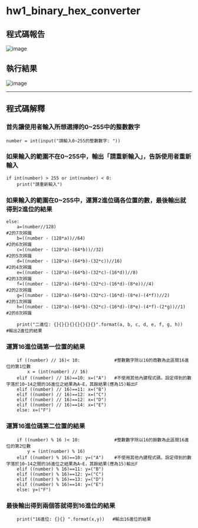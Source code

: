 # hw1_binary_hex_converter
## 程式碼報告
![image](https://github.com/TMUb908111071/hw1_binary_hex_converter/assets/161851654/e43eb03b-fc18-46e9-b72b-724e835635d4)

## 執行結果
![image](https://github.com/TMUb908111071/hw1_binary_hex_converter/assets/161851654/644853d6-1af1-4eaa-bf0a-856feeac04a4)
***
## 程式碼解釋
### 首先讓使用者輸入所想選擇的0~255中的整數數字
```
number = int(input("請輸入0~255的整數數字: "))
```

### 如果輸入的範圍不在0~255中，輸出「請重新輸入」，告訴使用者重新輸入
```
if int(number) > 255 or int(number) < 0:
    print("請重新輸入")
```

### 如果輸入的範圍在0~255中，運算2進位碼各位置的數，最後輸出就得到2進位的結果
```
else:    
    a=(number//128)                                                    #2的7次辨識
    b=((number - (128*a))//64)                                         #2的6次辨識
    c=((number - (128*a)-(64*b))//32)                                  #2的5次辨識
    d=((number - (128*a)-(64*b)-(32*c))//16)                           #2的4次辨識
    e=((number - (128*a)-(64*b)-(32*c)-(16*d))//8)                     #2的3次辨識
    f=((number - (128*a)-(64*b)-(32*c)-(16*d)-(8*e))//4)               #2的2次辨識
    g=((number - (128*a)-(64*b)-(32*c)-(16*d)-(8*e)-(4*f))//2)         #2的1次辨識
    h=((number - (128*a)-(64*b)-(32*c)-(16*d)-(8*e)-(4*f)-(2*g))//1)   #2的0次辨識

    print("二進位: {}{}{}{}{}{}{}{}".format(a, b, c, d, e, f, g, h))   #輸出2進位的結果
```

### 運算16進位碼第一位置的結果
```
    if ((number) // 16)< 10:             #整數數字除以16的商數為此區間16進位的第1位數
        x = (int(number) // 16)
    elif ((number) // 16)==10: x=("A")   #不使用其他內建程式碼，設定得到的數字落於10~14之間的16進位之結果為A~E，其餘結果(應為15)輸出F
    elif ((number) // 16)==11: x=("B")
    elif ((number) // 16)==12: x=("C")
    elif ((number) // 16)==12: x=("D")
    elif ((number) // 16)==14: x=("E")
    else: x=("F")
```
### 運算16進位碼第二位置的結果
```
    if ((number) % 16 )< 10:             #整數數字除以16的餘數為此區間16進位的第2位數
        y = (int(number) % 16)
    elif ((number) % 16)==10: y=("A")    #不使用其他內建程式碼，設定得到的數字落於10~14之間的16進位之結果為A~E，其餘結果(應為15)輸出F
    elif ((number) % 16)==11: y=("B")
    elif ((number) % 16)==12: y=("C")
    elif ((number) % 16)==13: y=("D")
    elif ((number) % 16)==14: y=("E")
    else: y=("F")
```

### 最後輸出得到兩個答就得到16進位的結果
```
    print("16進位: {}{} ".format(x,y))   #輸出16進位的結果
```
